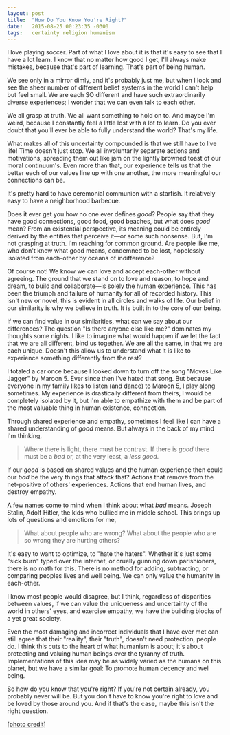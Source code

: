 ```yaml
---
layout: post
title:  "How Do You Know You're Right?"
date:   2015-08-25 00:23:35 -0300
tags:   certainty religion humanism
---
```

I love playing soccer. Part of what I love about it is that it's easy to see that I have a lot learn. I know that no matter how good I get, I'll always make mistakes, because that's part of learning. That's part of being human.

We see only in a mirror dimly, and it's probably just me, but when I look and see the sheer number of different belief systems in the world I can't help but feel small. We are each SO different and have such extraordinarily diverse experiences; I wonder that we can even talk to each other.

We all grasp at truth. We all want something to hold on to. And maybe I'm weird, because I constantly feel a little lost with a lot to learn. Do you ever doubt that you'll ever be able to fully understand the world? That's my life.

What makes all of this uncertainty compounded is that we still have to live life! Time doesn't just stop. We all involuntarily separate actions and motivations, spreading them out like jam on the lightly browned toast of our moral continuum's. Even more than that, our experience tells us that the better each of our values line up with one another, the more meaningful our connections can be.

It's pretty hard to have ceremonial communion with a starfish. It relatively easy to have a neighborhood barbecue.

Does it ever get you how no one ever defines *good*? People say that they have good connections, good food, good beaches, but what does *good* mean? From an existential perspective, its meaning could be entirely derived by the entities that perceive it—or some such nonsense. But, I'm not grasping at truth. I'm reaching for common ground. Are people like me, who don't know what good means, condemned to be lost, hopelessly isolated from each-other by oceans of indifference?

Of course not! We know we can love and accept each-other without agreeing. The ground that we stand on to love and reason, to hope and dream, to build and collaborate—is solely the human experience. This has been the triumph and failure of humanity for all of recorded history. This isn't new or novel, this is evident in all circles and walks of life. Our belief in our similarity is why we believe in truth. It is built in to the core of our being.

If we can find value in our similarities, what can we say about our differences? The question "Is there anyone else like me?" dominates my thoughts some nights. I like to imagine what would happen if we let the fact that we are all different, bind us together. We are all the same, in that we are each unique. Doesn't this allow us to understand what it is like to experience something differently from the rest?

I totaled a car once because I looked down to turn off the song "Moves Like Jagger" by Maroon 5. Ever since then I've hated that song. But because everyone in my family likes to listen (and dance) to Maroon 5, I play along sometimes. My experience is drastically different from theirs, I would be completely isolated by it, but I'm able to empathize with them and be part of the most valuable thing in human existence, connection.

Through shared experience and empathy, sometimes I feel like I can have a shared understanding of *good* means. But always in the back of my mind I'm thinking,

>Where there is light, there must be contrast. If there is *good* there must be a *bad* or, at the very least, a *less good*.

If our *good* is based on shared values and the human experience then could our *bad* be the very things that attack that? Actions that remove from the net-positive of others' experiences. Actions that end human lives, and destroy empathy.

A few names come to mind when I think about what *bad* means. Joseph Stalin, Adolf Hitler, the kids who bullied me in middle school. This brings up lots of questions and emotions for me,

>What about people who are wrong? What about the people who are so wrong they are hurting others?

It's easy to want to optimize, to "hate the haters". Whether it's just some "sick burn" typed over the internet, or cruelly gunning down parishioners, there is no math for this. There is no method for adding, subtracting, or comparing peoples lives and well being. We can only value the humanity in each-other.

I know most people would disagree, but I think, regardless of disparities between values, if we can value the uniqueness and uncertainty of the world in others' eyes, and exercise empathy, we have the building blocks of a yet great society.

Even the most damaging and incorrect individuals that I have ever met can still agree that their "reality", their "truth", doesn't need protection, people do. I think this cuts to the heart of what humanism is about; it's about protecting and valuing human beings over the tyranny of truth. Implementations of this idea may be as widely varied as the humans on this planet, but we have a similar goal: To promote human decency and well being.

So how do you know that you're right? If you're not certain already, you probably never will be. But you don't have to know you're right to love and be loved by those around you. And if that's the case, maybe this isn't the right question.

[[photo credit]](https://www.flickr.com/photos/albertogp123/5843577306)
